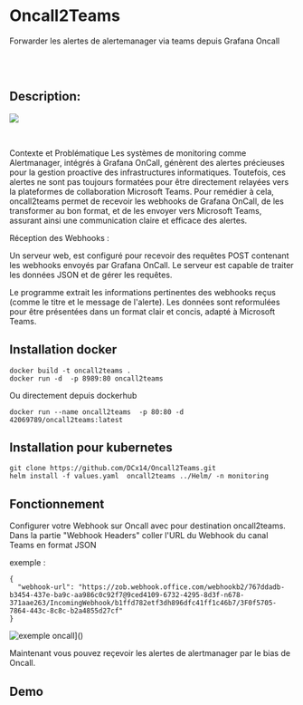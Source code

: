 <h1>
  Oncall2Teams 
</h1>
<p>
    Forwarder les alertes de alertemanager via teams depuis Grafana Oncall
    <br/>

</p>

<br/>

<br/>

## Description:

![](https://i.imgur.com/LWrLXMW.png)

<br/>

Contexte et Problématique
Les systèmes de monitoring comme Alertmanager, intégrés à Grafana OnCall, génèrent des alertes précieuses pour la gestion proactive des infrastructures informatiques. Toutefois, ces alertes ne sont pas toujours formatées pour être directement relayées vers la plateformes de collaboration Microsoft Teams. Pour remédier à cela, oncall2teams permet de recevoir les webhooks de Grafana OnCall, de les transformer au bon format, et de les envoyer vers Microsoft Teams, assurant ainsi une communication claire et efficace des alertes.

Réception des Webhooks :

Un serveur web, est configuré pour recevoir des requêtes POST contenant les webhooks envoyés par Grafana OnCall.
Le serveur est capable de traiter les données JSON et de gérer les requêtes.

Le programme extrait les informations pertinentes des webhooks reçus (comme le titre et le message de l'alerte).
Les données sont reformulées pour être présentées dans un format clair et concis, adapté à Microsoft Teams.

## Installation docker


```shell
docker build -t oncall2teams .
docker run -d  -p 8989:80 oncall2teams
```

Ou directement depuis dockerhub

```shell
docker run --name oncall2teams  -p 80:80 -d 42069789/oncall2teams:latest 
```

## Installation pour kubernetes

```shell
git clone https://github.com/DCx14/Oncall2Teams.git
helm install -f values.yaml  oncall2teams ../Helm/ -n monitoring
```
## Fonctionnement

Configurer votre Webhook sur Oncall avec pour destination oncall2teams.
Dans la partie "Webhook Headers" coller l'URL du Webhook du canal Teams en format JSON

exemple : 

```shell
{
  "webhook-url": "https://zob.webhook.office.com/webhookb2/767ddadb-b3454-437e-ba9c-aa986c0c92f7@9ced4109-6732-4295-8d3f-n678-371aae263/IncomingWebhook/b1ffd782etf3dh896dfc41ff1c46b7/3F0f5705-7864-443c-8c8c-b2a4855d27cf"
}
```

![exemple oncall](https://i.imgur.com/A6uZR16.png)]()

Maintenant vous pouvez reçevoir les alertes de alertmanager par le bias de Oncall.


## Demo


